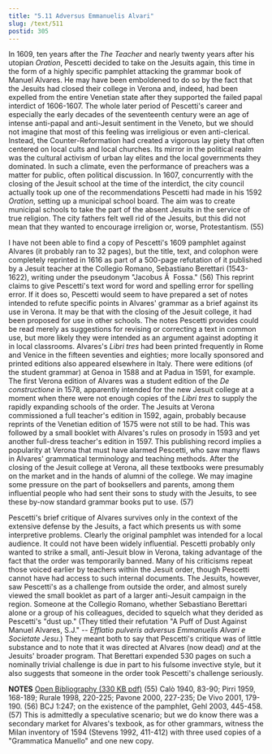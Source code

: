 ```yaml
---
title: "5.11 Adversus Emmanuelis Alvari"
slug: /text/511
postid: 305
---
```

In 1609, ten years after the <em>The Teacher</em> and nearly twenty years after his utopian <em>Oration</em>, Pescetti decided to take on the Jesuits again, this time in the form of a highly specific pamphlet attacking the grammar book of Manuel Alvares. He may have been emboldened to do so by the fact that the Jesuits had closed their college in Verona and, indeed, had been expelled from the entire Venetian state after they supported the failed papal interdict of 1606-1607. The whole later period of Pescetti's career and especially the early decades of the seventeenth century were an age of intense anti-papal and anti-Jesuit sentiment in the Veneto, but we should not imagine that most of this feeling was irreligious or even anti-clerical. Instead, the Counter-Reformation had created a vigorous lay piety that often centered on local cults and local churches. Its mirror in the political realm was the cultural activism of urban lay elites and the local governments they dominated. In such a climate, even the performance of preachers was a matter for public, often political discussion. In 1607, concurrently with the closing of the Jesuit school at the time of the interdict, the city council actually took up one of the recommendations Pescetti had made in his 1592 <em>Oration</em>, setting up a municipal school board. The aim was to create municipal schools to take the part of the absent Jesuits in the service of true religion. The city fathers felt well rid of the Jesuits, but this did not mean that they wanted to encourage irreligion or, worse, Protestantism. (55)

I have not been able to find a copy of Pescetti's 1609 pamphlet against Alvares (it probably ran to 32 pages), but the title, text, and colophon were completely reprinted in 1616 as part of a 500-page refutation of it published by a Jesuit teacher at the Collegio Romano, Sebastiano Berettari (1543-1622), writing under the pseudonym "Jacobus Ã  Fossa." (56) This reprint claims to give Pescetti's text word for word and spelling error for spelling error. If it does so, Pescetti would seem to have prepared a set of notes intended to refute specific points in Alvares' grammar as a brief against its use in Verona. It may be that with the closing of the Jesuit college, it had been proposed for use in other schools. The notes Pescetti provides could be read merely as suggestions for revising or correcting a text in common use, but more likely they were intended as an argument against adopting it in local classrooms. Alvares's <em>Libri tres</em> had been printed frequently in Rome and Venice in the fifteen seventies and eighties; more locally sponsored and printed editions also appeared elsewhere in Italy. There were editions (of the student grammar) at Genoa in 1588 and at Padua in 1591, for example. The first Verona edition of Alvares was a student edition of the <em>De constructione</em> in 1578, apparently intended for the new Jesuit college at a moment when there were not enough copies of the <em>Libri tres</em> to supply the rapidly expanding schools of the order. The Jesuits at Verona commissioned a full teacher's edition in 1592, again, probably because reprints of the Venetian edition of 1575 were not still to be had. This was followed by a small booklet with Alvares's rules on prosody in 1593 and yet another full-dress teacher's edition in 1597. This publishing record implies a popularity at Verona that must have alarmed Pescetti, who saw many flaws in Alvares' grammatical terminology and teaching methods. After the closing of the Jesuit college at Verona, all these textbooks were presumably on the market and in the hands of alumni of the college. We may imagine some pressure on the part of booksellers and parents, among them influential people who had sent their sons to study with the Jesuits, to see these by-now standard grammar books put to use. (57)

Pescetti's brief critique of Alvares survives only in the context of the extensive defense by the Jesuits, a fact which presents us with some interpretive problems. Clearly the original pamphlet was intended for a local audience. It could not have been widely influential. Pescetti probably only wanted to strike a small, anti-Jesuit blow in Verona, taking advantage of the fact that the order was temporarily banned. Many of his criticisms repeat those voiced earlier by teachers within the Jesuit order, though Pescetti cannot have had access to such internal documents. The Jesuits, however, saw Pescetti's as a challenge from outside the order, and almost surely viewed the small booklet as part of a larger anti-Jesuit campaign in the region. Someone at the Collegio Romano, whether Sebastiano Berettari alone or a group of his colleagues, decided to squelch what they derided as Pescetti's "dust up." (They titled their refutation "A Puff of Dust Against Manuel Alvares, S.J." -- <em>Efflatio pulveris adversus Emmanuelis Alvari e Societate Jesu</em>.) They meant both to say that Pescetti's critique was of little substance and to note that it was directed at Alvares (now dead) <em>and</em> at the Jesuits' broader program. That Berettari expended 530 pages on such a nominally trivial challenge is due in part to his fulsome invective style, but it also suggests that someone in the order took Pescetti's challenge seriously.

<strong>NOTES</strong>
<a href="http://www.humanismforsale.org/bibliography.pdf" target="new">Open Bibliography (330 KB pdf)</a>
(55) Calò 1940, 83-90; Pirri 1959, 168-189; Rurale 1998, 220-225; Pavone 2000, 227-235; De Vivo 2001, 179-190.
(56) BCJ 1:247; on the existence of the pamphlet, Gehl 2003, 445-458.
(57) This is admittedly a speculative scenario; but we do know there was a secondary market for Alvares's texbook, as for other grammars, witness the Milan inventory of 1594 (Stevens 1992, 411-412) with three used copies of a "Grammatica Manuello" and one new copy.
